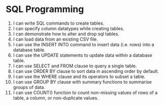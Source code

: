 # SQL Programming

1. I can write SQL commands to create tables.
2. I can specify column datatypes while creating tables.
3. I can demonstrate how to alter and drop sql tables.
4. I can load data from an existing CSV file.
5. I can use the INSERT INTO command to insert data (i.e. rows) into a database table.
6. I can use the UPDATE statements to update data within a database table.
7. I can use SELECT and FROM clause to query a single table.
8. I can use ORDER BY clause to sort data in ascending order by default.
9. I can use the WHERE clause and its operators to subset a table.
10. I can use GROUP BY clause with summary functions to summarise groups of data.
11. I can use COUNT() function to count non-missing values of rows of a table, a column, or non-duplicate values.
